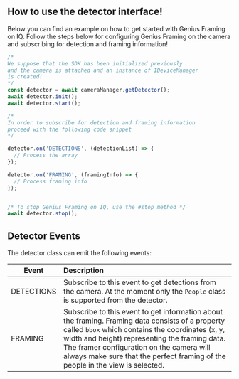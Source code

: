 ## How to use the detector interface!

Below you can find an example on how to get started with Genius Framing on IQ. Follow the steps below for configuring Genius Framing on the camera
and subscribing for detection and framing information!
```javascript
/* 
We suppose that the SDK has been initialized previously
and the camera is attached and an instance of IDeviceManager
is created!
*/
const detector = await cameraManager.getDetector();
await detector.init();
await detector.start();

/*
In order to subscribe for detection and framing information
proceed with the following code snippet
*/

detector.on('DETECTIONS', (detectionList) => {
  // Process the array
});

detector.on('FRAMING', (framingInfo) => {
  // Process framing info
});


/* To stop Genius Framing on IQ, use the #stop method */
await detector.stop();

```

## Detector Events
The detector class can emit the following events:

| Event        | Description    |
| ------------- |:-------------|
| DETECTIONS  | Subscribe to this event to get detections from the camera. At the moment only the `People` class is supported from the detector. |
| FRAMING     | Subscribe to this event to get information about the framing. Framing data consists of a property called `bbox` which contains the coordinates (x, y, width and height) representing the framing data. The framer configuration on the camera will always make sure that the perfect framing of the people in the view is selected.|